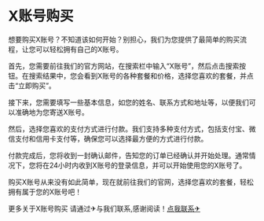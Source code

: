 # X账号购买

想要购买X账号？不知道该如何开始？别担心，我们为您提供了最简单的购买流程，让您可以轻松拥有自己的X账号。

首先，您需要前往我们的官方网站，在搜索栏中输入“X账号”，然后点击搜索按钮。在搜索结果中，您会看到X账号的各种套餐和价格，选择您喜欢的套餐，并点击“立即购买”。

接下来，您需要填写一些基本信息，如您的姓名、联系方式和地址等，以便我们可以准确地为您寄送X账号。

然后，选择您喜欢的支付方式进行付款。我们支持多种支付方式，包括支付宝、微信支付和信用卡支付等，确保您可以选择最方便的方式进行付款。

付款完成后，您将收到一封确认邮件，告知您的订单已经确认并开始处理。通常情况下，您将在24小时内收到X账号的登录信息，并可以开始使用您的X账号了。

购买X账号从来没有如此简单，现在就前往我们的官网，选择您喜欢的套餐，轻松拥有属于您的X账号吧！

更多关于X账号购买 请通过✈与我们联系,感谢阅读！[点我联系✈](https://www.k02.cc)